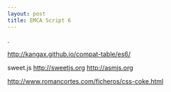 ```yaml
---
layout: post
title: EMCA Script 6
---
```

.

http://kangax.github.io/compat-table/es6/

sweet.js
http://sweetjs.org
http://asmjs.org

http://www.romancortes.com/ficheros/css-coke.html


